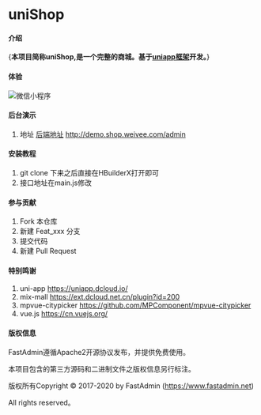 # uniShop

#### 介绍
{**本项目简称uniShop,是一个完整的商城。基于[uniapp框架](https://uniapp.dcloud.io/)开发。**}

#### 体验
![微信小程序](https://images.gitee.com/uploads/images/2020/0415/215327_77d28dac_1588098.jpeg "微信小程序")

#### 后台演示
1.  地址 [后端地址](http://demo.shop.weivee.com/admin) http://demo.shop.weivee.com/admin

#### 安装教程

1.  git clone 下来之后直接在HBuilderX打开即可
2.  接口地址在main.js修改

#### 参与贡献

1.  Fork 本仓库
2.  新建 Feat_xxx 分支
3.  提交代码
4.  新建 Pull Request


#### 特别鸣谢

1.  uni-app https://uniapp.dcloud.io/
2.  mix-mall https://ext.dcloud.net.cn/plugin?id=200
3.  mpvue-citypicker https://github.com/MPComponent/mpvue-citypicker  
4.  vue.js https://cn.vuejs.org/


#### 版权信息

FastAdmin遵循Apache2开源协议发布，并提供免费使用。

本项目包含的第三方源码和二进制文件之版权信息另行标注。

版权所有Copyright © 2017-2020 by FastAdmin (https://www.fastadmin.net)

All rights reserved。